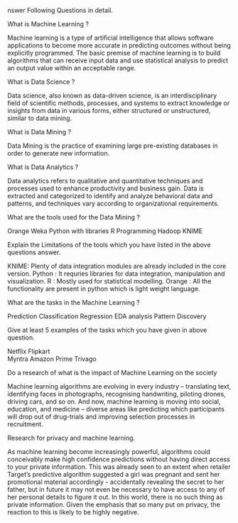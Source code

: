 nswer Following Questions in detail.
   
   What is Machine Learning ?
   
   Machine learning is a type of artificial intelligence that allows software applications to become more accurate in             predicting outcomes without being explicitly programmed. The basic premise of machine learning is to build algorithms that can  receive input data and use statistical analysis to predict an output value within an acceptable range. 
    

What is Data Science ?

Data science, also known as data-driven science, is an interdisciplinary field of scientific methods, processes, and systems to extract knowledge or insights from data in various forms, either structured or unstructured, similar to data mining.
   
  
  What is Data Mining ?
  
  Data Mining is the practice of examining large pre-existing databases in order to generate new information.
    
  
  What is Data Analytics ?
  
  Data analytics refers to qualitative and quantitative techniques and processes used to enhance productivity and business gain. Data is extracted and categorized to identify and analyze behavioral data and patterns, and techniques vary according to organizational requirements.

    
    
   What are the tools used for the Data Mining ?
    
   Orange
Weka
Python with libraries
R Programming
Hadoop
KNIME

   
   Explain the Limitations of the tools which you have listed in the above questions answer.
   
   KNIME: Plenty of data integration modules are already included in the core version.
Python : It requries libraries for data integration, manipulation and  visualization.
R : Mostly used for statistical modelling.
Orange : All the functionality are present in python which is light weight language.
    
    
   What are the tasks in the Machine Learning ?
   
   Prediction
Classification 
Regression
EDA analysis
Pattern Discovery


   
   Give at least 5 examples of the tasks which you have given in above question.
   
   Netflix
    Flipkart  
    Myntra 
    Amazon Prime 
    Trivago 
     
   
   Do a research of what is the impact of Machine Learning on the society
   
   Machine learning algorithms are evolving in every industry – translating text, identifying faces in photographs, recognising handwriting, piloting drones, driving cars, and so on. And now, machine learning is moving into social, education, and medicine – diverse areas like predicting which participants will drop out of drug-trials and improving selection processes in recruitment.
  
  
  Research for privacy and machine learning.
  
  As machine learning become increasingly powerful, algorithms could conceivably make high confidence predictions without having direct access to your private information. This was already seen to an extent when retailer Target’s predictive algorithm suggested a girl was pregnant and sent her promotional material accordingly - accidentally revealing the secret to her father, but in future it may not even be necessary to have access to any of her personal details to figure it out. In this world, there is no such thing as private information. Given the emphasis that so many put on privacy, the reaction to this is likely to be highly negative.
